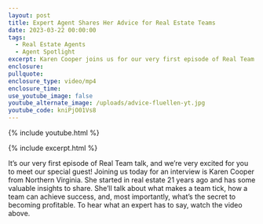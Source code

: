 ```yaml
---
layout: post
title: Expert Agent Shares Her Advice for Real Estate Teams
date: 2023-03-22 00:00:00
tags:
  - Real Estate Agents
  - Agent Spotlight
excerpt: Karen Cooper joins us for our very first episode of Real Team talk.
enclosure:
pullquote:
enclosure_type: video/mp4
enclosure_time:
use_youtube_image: false
youtube_alternate_image: /uploads/advice-fluellen-yt.jpg
youtube_code: kniPjO01Vs8
---
```

{% include youtube.html %}

{% include excerpt.html %}

It’s our very first episode of Real Team talk, and we’re very excited for you to meet our special guest! Joining us today for an interview is Karen Cooper from Northern Virginia. She started in real estate 21 years ago and has some valuable insights to share. She’ll talk about what makes a team tick, how a team can achieve success, and, most importantly, what’s the secret to becoming profitable. To hear what an expert has to say, watch the video above.